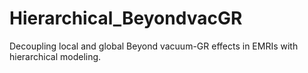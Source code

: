 # Hierarchical_BeyondvacGR
Decoupling local and global Beyond vacuum-GR effects in EMRIs with hierarchical modeling.
